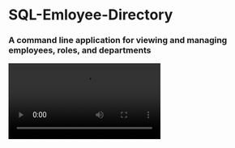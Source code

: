 # SQL-Emloyee-Directory
 
### A command line application for viewing and managing employees, roles, and departments

![Demo](./assets/emp_tracker_demo.mp4)